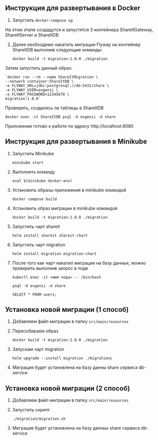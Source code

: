 ## Инструкция для развертывания в Docker

1) Запустить `docker-compose up`

На этом этапе создадутся и запустятся 3 контейнера ShareItGateway, ShareItServer и ShareItDB

2) Далее необходимо накатить миграции Flyway на контейнер ShareItDB выполнив следующие команды:

    `docker build -t migration:1.0.0 ./migration`

Затем запустить данный образ:

    `docker run --rm --name ShareItMigration \  
    --network container:ShareItDB \
    -e FLYWAY_URL=jdbc:postgresql://db:5432/share \
    -e FLYWAY_USER=evgenii \
    -e FLYWAY_PASSWORD=12345678 \
    migration:1.0.0`

Проверить, создались ли таблицы в ShareItDB

   `docker exec -it ShareItDB psql -U evgenii -d share
   `

Приложение готово к работе по адресу http://localhost:8080

## Инструкция для развертывания в Minikube

1) Запустить Minikube

   `minikube start`
2) Выполнить команду 

   `eval $(minikube docker-env)`
3) Установить образы приложения в minikube командой 

   `docker compose build`  
4) Установить образ миграции в minikube командой 

   `docker build -t migration:1.0.0 ./migration`
5) Запустить чарт shareit

   `helm install shareit shareit-chart` 
6) Запустить чарт migration

   `helm install migration migration-chart`
7) После того как чарт накатил миграции на базу данных, можно проверить выполнив запрос в поде

   `kubectl exec -it <имя пода> -- /bin/bash`

   `psql -U evgenii -d share`

   `SELECT * FROM users;`

## Установка новой миграции (1 способ)
1) Добавляем файл миграции в папку `src/main/resources`
2) Пересобираем образ

   `docker build -t migration:1.0.0 ./migration`
3) Запускам чарт migration

   `helm upgrade --install migration ./migrations`
4) Миграция будет установлена на базу данны share сервиса db-service

## Установка новой миграции (2 способ)
1) Добавляем файл миграции в папку `src/main/resources`
2) Запустить скрипт 

   `./migration/migration.sh`

3) Миграция будет установлена на базу данных share сервиса db-service